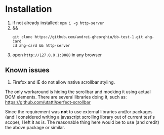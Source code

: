 # Installation

1. if not already installed: `npm i -g http-server`
2.  &&
    ```
    git clone https://github.com/andrei-gheorghiu/bb-test-1.git ahg-card
    cd ahg-card && http-server
    ```
3.  open `http://127.0.0.1:8080` in any browser 

## Known issues

1. Firefox and IE do not allow native scrollbar styling. 

The only workaround is hiding the scrollbar and mocking it using actual DOM elements. There are several libraries doing it, such as: https://github.com/utatti/perfect-scrollbar 

Since the requirement was **not** to use external libraries and/or packages (and I considered writing a javascript scrolling library out of current test's scope), I left it as is. The reasonable thing here would be to use (and credit) the above package or similar.
  
